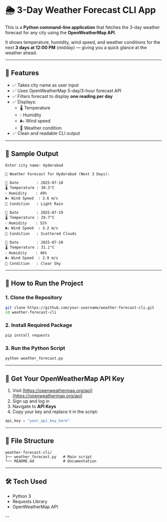 # 🌦️ 3-Day Weather Forecast CLI App

This is a **Python command-line application** that fetches the 3-day weather forecast for any city using the **OpenWeatherMap API**.

It shows temperature, humidity, wind speed, and weather conditions for the next **3 days at 12:00 PM** (midday) — giving you a quick glance at the weather ahead.

---

## 📌 Features

- ✅ Takes city name as user input  
- ✅ Uses OpenWeatherMap 5-day/3-hour forecast API  
- ✅ Filters forecast to display **one reading per day**  
- ✅ Displays:
  - 🌡️ Temperature
  - 💧 Humidity
  - 🌬️ Wind speed
  - 🌈 Weather condition  
- ✅ Clean and readable CLI output

---

## 📸 Sample Output

```
Enter city name: Hyderabad

📍 Weather Forecast for Hyderabad (Next 3 Days):

📅 Date        : 2025-07-18
🌡️ Temperature : 30.3°C
💧 Humidity    : 49%
🌬️ Wind Speed  : 3.6 m/s
🌈 Condition   : Light Rain

📅 Date        : 2025-07-19
🌡️ Temperature : 29.7°C
💧 Humidity    : 52%
🌬️ Wind Speed  : 3.2 m/s
🌈 Condition   : Scattered Clouds

📅 Date        : 2025-07-20
🌡️ Temperature : 31.1°C
💧 Humidity    : 46%
🌬️ Wind Speed  : 2.9 m/s
🌈 Condition   : Clear Sky
```

---

## 🚀 How to Run the Project

### 1. Clone the Repository

```bash
git clone https://github.com/your-username/weather-forecast-cli.git
cd weather-forecast-cli
```

### 2. Install Required Package

```bash
pip install requests
```

### 3. Run the Python Script

```bash
python weather_forecast.py
```

---

## 🔑 Get Your OpenWeatherMap API Key

1. Visit [https://openweathermap.org/api](https://openweathermap.org/api)
2. Sign up and log in
3. Navigate to **API Keys**
4. Copy your key and replace it in the script:

```python
api_key = "your_api_key_here"
```

---

## 📁 File Structure

```
weather-forecast-cli/
├── weather_forecast.py   # Main script
└── README.md             # Documentation
```

---

## 🛠 Tech Used

- Python 3
- Requests Library
- OpenWeatherMap API

--
